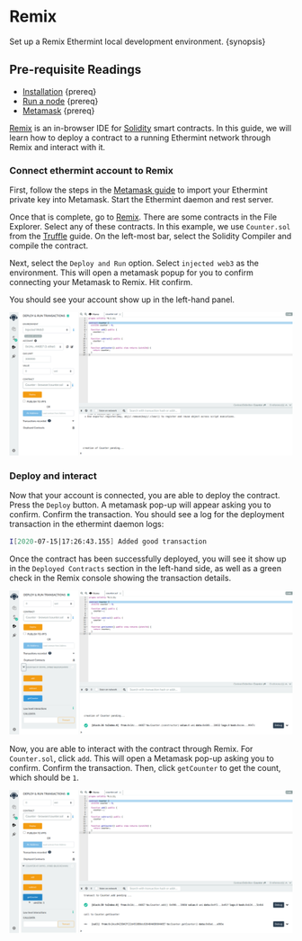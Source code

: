 <!--
order: 1
-->

# Remix

Set up a Remix Ethermint local development environment. {synopsis}

## Pre-requisite Readings

- [Installation](./../quickstart/installation.md) {prereq}
- [Run a node](./../quickstart/run_node.md) {prereq}
- [Metamask](./metamask.md) {prereq}

[Remix](http://remix.ethereum.org/) is an in-browser IDE for [Solidity](https://github.com/ethereum/solidity) smart contracts. In this guide, we will learn how to deploy a contract to a running Ethermint network through Remix and interact with it.

### Connect ethermint account to Remix

First, follow the steps in the [Metamask guide](./metamask.md) to import your Ethermint private key into Metamask. Start the Ethermint daemon and rest server.

Once that is complete, go to [Remix](http://remix.ethereum.org/). There are some contracts in the File Explorer. Select any of these contracts.  In this example, we use `Counter.sol` from the [Truffle](./truffle.md) guide. On the left-most bar, select the Solidity Compiler and compile the contract.

Next, select the `Deploy and Run` option. Select `injected web3` as the environment. This will open a metamask popup for you to confirm connecting your Metamask to Remix. Hit confirm. 

You should see your account show up in the left-hand panel.

![remix connected to ethermint](./img/remix_deploy.png)

### Deploy and interact

Now that your account is connected, you are able to deploy the contract. Press the `Deploy` button. A metamask pop-up will appear asking you to confirm.  Confirm the transaction.  You should see a log for the deployment transaction in the ethermint daemon logs:

```bash
I[2020-07-15|17:26:43.155] Added good transaction                       module=mempool tx=877A8E6600FA27EC2B2362719274314977B243671DC4E5F8796ED97FFC0CBE42 res="&{CheckTx:log:\"[]\" gas_wanted:121193 }" height=31 total=1
```

Once the contract has been successfully deployed, you will see it show up in the `Deployed Contracts` section in the left-hand side, as well as a green check in the Remix console showing the transaction details.

![deployed contract through remix](./img/remix_deployed.png)

Now, you are able to interact with the contract through Remix. For `Counter.sol`, click `add`. This will open a Metamask pop-up asking you to confirm. Confirm the transaction. Then, click `getCounter` to get the count, which should be `1`.

![interacting with deployed contract through remix](./img/remix_interact.png)